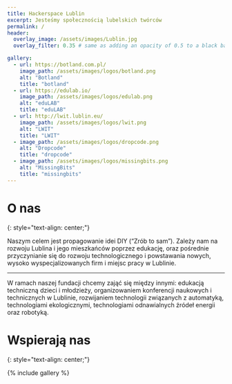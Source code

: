 ```yaml
---
title: Hackerspace Lublin
excerpt: Jesteśmy społecznością lubelskich twórców
permalink: /
header:
  overlay_image: /assets/images/Lublin.jpg
  overlay_filter: 0.35 # same as adding an opacity of 0.5 to a black background

gallery:
  - url: https://botland.com.pl/
    image_path: /assets/images/logos/botland.png
    alt: "Botland"
    title: "botland"
  - url: https://edulab.io/
    image_path: /assets/images/logos/edulab.png
    alt: "eduLAB"
    title: "eduLAB"
  - url: http://lwit.lublin.eu/
    image_path: /assets/images/logos/lwit.png
    alt: "LWIT"
    title: "LWIT"
  - image_path: /assets/images/logos/dropcode.png
    alt: "Dropcode"
    title: "dropcode"
  - image_path: /assets/images/logos/missingbits.png
    alt: "MissingBits"
    title: "missingbits"
---
```


# O nas
{: style="text-align: center;"}

Naszym celem jest propagowanie idei DIY (“Zrób to sam”). Zależy nam na rozwoju Lublina i jego mieszkańców poprzez edukację, oraz pośrednie przyczynianie się do rozwoju technologicznego i powstawania nowych, wysoko wyspecjalizowanych firm i miejsc pracy w Lublinie.

--------

W ramach naszej fundacji chcemy zająć się między innymi: edukacją techniczną dzieci i młodzieży, organizowaniem konferencji naukowych i technicznych w Lublinie, rozwijaniem technologii związanych z automatyką, technologiami ekologicznymi, technologiami odnawialnych źródeł energii oraz robotyką.

# Wspierają nas
{: style="text-align: center;"}

{% include gallery %}
